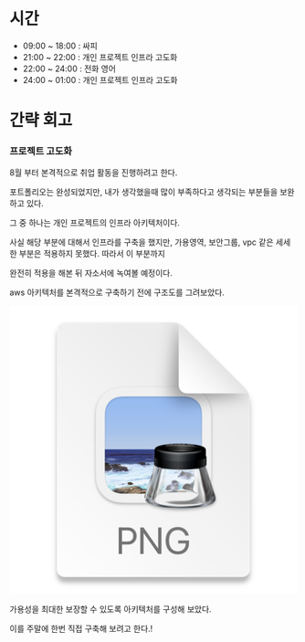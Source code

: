 # 시간
- 09:00 ~ 18:00 : 싸피
- 21:00 ~ 22:00 : 개인 프로젝트 인프라 고도화
- 22:00 ~ 24:00 : 전화 영어
- 24:00 ~ 01:00 : 개인 프로젝트 인프라 고도화

# 간략 회고

### 프로젝트 고도화

8월 부터 본격적으로 취업 활동을 진행하려고 한다.

포트폴리오는 완성되었지만, 내가 생각했을때 많이 부족하다고 생각되는 부분들을 보완하고 있다.

그 중 하나는 개인 프로젝트의 인프라 아키텍처이다.

사실 해당 부분에 대해서 인프라를 구축을 했지만, 가용영역, 보안그룹, vpc 같은 세세한 부분은 적용하지 못했다. 따라서 이 부분까지

완전히 적용을 해본 뒤 자소서에 녹여볼 예정이다.

aws 아키텍처를 본격적으로 구축하기 전에 구조도를 그려보았다.

![img.png](img.png)

가용성을 최대한 보장할 수 있도록 아키텍처를 구성해 보았다.

이를 주말에 한번 직접 구축해 보려고 한다.!
